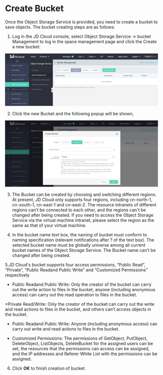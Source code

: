 # Create Bucket

Once the Object Storage Service is provided, you need to create a bucket to save objects. The bucket creating steps are as follows:


1. Log in the JD Cloud console, select Object Storage Service -> bucket Management to log in the space management page and click the Create a new bucket:

![Create Space](../../../../../image/Object-Storage-Service/OSS-027.png)

2. Click the new Bucket and the following popup will be shown,

![Pop Up](../../../../../image/Object-Storage-Service/OSS-028.png)

3. The Bucket can be created by choosing and switching different regions. At present, JD Cloud only supports four regions, including cn-north-1, cn-south-1, cn-east-1 and cn-east-2. The resource intranets of different regions can't be connected to each other, and the regions can't be changed after being created. If you need to access the Object Storage Service via the virtual machine intranet, please select the region as the same as that of your virtual machine.

4. In the bucket name text box, the naming of bucket must conform to naming specification (relevant notifications after ? of the text box). The selected bucket name must be globally universe among all current bucket names of the Object Storage Service. The Bucket name can’t be changed after being created.

5.JD Cloud's bucket supports four access permissions, “Public Read”, “Private”, “Public Readand Public Write” and “Customized Permissions” respectively

* Public Readand Public Write: Only the creator of the bucket can carry out the write action to files in the bucket, anyone (including anonymous access) can carry out the read operation to files in the bucket.

*Private Read/Write: Only the creator of the bucket can carry out the write and read actions to files in the bucket, and others can’t access objects in the bucket.

* Public Readand Public Write: Anyone (including anonymous access) can carry out write and read actions to files in the bucket.

* Customized Permissions: The permissions of GetObject, PutObject, DeleteObject, ListObjects, DeleteBucket for the assigned users can be set, the resources that the permissions can access can be assigned, and the IP addresses and Referer White List with the permissions can be assigned.

6. Click **OK** to finish creation of bucket.
